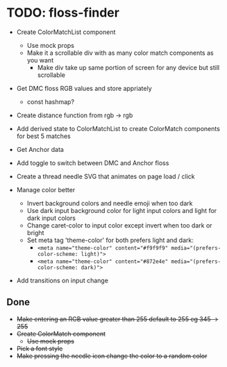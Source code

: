 # TODO: floss-finder

- Create ColorMatchList component
    - Use mock props
    - Make it a scrollable div with as many color match components as you want
        - Make div take up same portion of screen for any device but still scrollable

- Get DMC floss RGB values and store appriately
    - const hashmap?

- Create distance function from rgb -> rgb

- Add derived state to ColorMatchList to create ColorMatch components for best 5 matches

- Get Anchor data

- Add toggle to switch between DMC and Anchor floss

- Create a thread needle SVG that animates on page load / click

- Manage color better
    - Invert background colors and needle emoji when too dark
    - Use dark input background color for light input colors and light for dark input colors
    - Change caret-color to input color except invert when too dark or bright
    - Set meta tag 'theme-color' for both prefers light and dark: 
        - ```<meta name="theme-color" content="#f9f9f9" media="(prefers-color-scheme: light)">```
        - ```<meta name="theme-color" content="#872e4e" media="(prefers-color-scheme: dark)">```

- Add transitions on input change

## Done
- ~~Make entering an RGB value greater than 255 default to 255 eg 345 -> 255~~
- ~~Create ColorMatch component~~
    - ~~Use mock props~~
- ~~Pick a font style~~
- ~~Make pressing the needle icon change the color to a random color~~